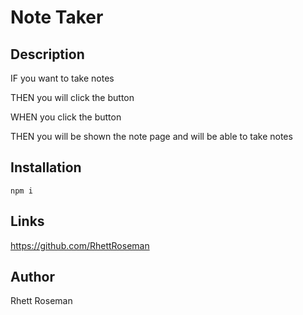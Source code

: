 # Note Taker 

## Description

IF you want to take notes

THEN you will click the button 

WHEN you click the button 

THEN you will be shown the note page and will be able to take notes

## Installation 
`` npm i ``

## Links 
https://github.com/RhettRoseman


## Author
Rhett Roseman
